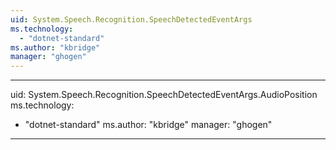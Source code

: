 ```yaml
---
uid: System.Speech.Recognition.SpeechDetectedEventArgs
ms.technology: 
  - "dotnet-standard"
ms.author: "kbridge"
manager: "ghogen"
---
```


---
uid: System.Speech.Recognition.SpeechDetectedEventArgs.AudioPosition
ms.technology: 
  - "dotnet-standard"
ms.author: "kbridge"
manager: "ghogen"
---
